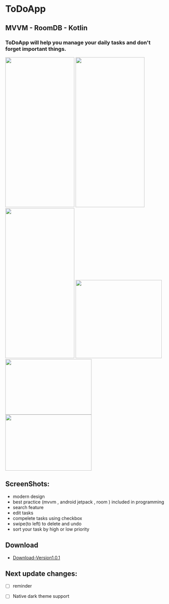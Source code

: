 # ToDoApp
## MVVM - RoomDB - Kotlin
### ToDoApp will help you manage your daily tasks and don't forget important things.
<img src="https://iili.io/47BUZJ.md.jpg" width="216" height="468"/> <img src ="https://iili.io/47Btun.md.jpg" width="216" height="468"/> <img src = "https://iili.io/47nmrl.md.jpg" width="216" height="468"/>
<img src="https://iili.io/47SnX2.md.jpg" width="270" height="243.5"/> <img src="https://iili.io/47SsQ2.md.jpg" width="270" height="173.25"/> <img src="https://iili.io/47UJhQ.md.jpg" width="270" height="174.75"/>
## ScreenShots:
- modern design
- best practice (mvvm , android jetpack , room ) included in programming
- search feature
- edit tasks
- compelete tasks using checkbox
- swipe(to left) to delete and undo
- sort your task by high or low priority

## Download
- [Download-Version1.0.1](https://www.dropbox.com/s/0dycpdf8zmo3bln/2022-09-15%20-%20Todoapp.apk?dl=0)

## Next update changes:
- [ ] reminder
- [ ] Native dark theme support

